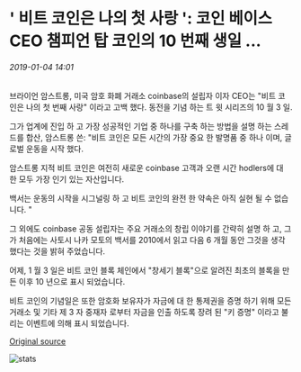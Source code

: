 # ' 비트 코인은 나의 첫 사랑 ': 코인 베이스 CEO 챔피언 탑 코인의 10 번째 생일 ...

###### 2019-01-04 14:01

브라이언 암스트롱, 미국 암호 화폐 거래소 coinbase의 설립자 이자 CEO는 "비트 코인은 나의 첫 번째 사랑" 이라고 고백 했다. 동전을 기념 하는 트 윗 시리즈의 10 월 3 일.

그가 업계에 진입 하 고 가장 성공적인 기업 중 하나를 구축 하는 방법을 설명 하는 스레드를 합산, 암스트롱 쓴: "비트 코인은 모든 시간의 가장 중요 한 발명품 중 하나 이며, 글로벌 운동을 시작 했다.

암스트롱 지적 비트 코인은 여전히 새로운 coinbase 고객과 오랜 시간 hodlers에 대 한 모두 가장 인기 있는 자산입니다.

백서는 운동의 시작을 시그널링 하 고 비트 코인의 완전 한 약속은 아직 실현 될 수 없습니다. "

그 외에도 coinbase 공동 설립자는 주요 거래소의 창립 이야기를 간략히 설명 하 고, 그가 처음에는 사토시 나카 모토의 백서를 2010에서 읽고 다음 6 개월 동안 그것을 생각 했다는 것을 밝혀 주었습니다.

어제, 1 월 3 일은 비트 코인 블록 체인에서 "창세기 블록"으로 알려진 최초의 블록을 만든 이후 10 년으로 표시 되었습니다.

비트 코인의 기념일은 또한 암호화 보유자가 자금에 대 한 통제권을 증명 하기 위해 모든 거래소 및 기타 제 3 자 중재자 로부터 자금을 인출 하도록 장려 된 "키 증명" 이라고 불리는 이벤트에 의해 표시 되었습니다.

[Original source](https://cointelegraph.com/news/bitcoin-is-my-first-love-coinbase-ceo-champions-top-coin-on-its-10th-birthday)

![stats](https://c.statcounter.com/11760860/0/a89fa40b/1/ "stats")